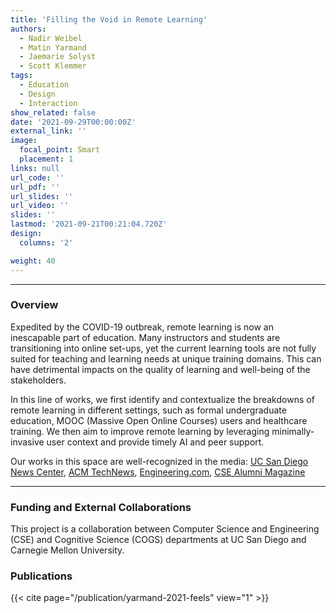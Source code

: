```yaml
---
title: 'Filling the Void in Remote Learning'
authors: 
  - Nadir Weibel
  - Matin Yarmand
  - Jaemarie Solyst
  - Scott Klemmer
tags:
  - Education
  - Design
  - Interaction
show_related: false
date: '2021-09-29T00:00:00Z'
external_link: ''
image:
  focal_point: Smart
  placement: 1
links: null
url_code: ''
url_pdf: ''
url_slides: ''
url_video: ''
slides: ''
lastmod: '2021-09-21T00:21:04.720Z'
design:
  columns: '2'

weight: 40
---
```

 
------
### Overview
Expedited by the COVID-19 outbreak, remote  learning is now an inescapable part of education. Many instructors and students are transitioning into online set-ups, yet the current learning tools are not fully suited for teaching and learning needs at unique training domains. This can have detrimental impacts on the quality of learning and well-being of the stakeholders.

In this line of works, we first identify and contextualize the breakdowns of remote learning in different settings, such as formal undergraduate education, MOOC (Massive Open Online Courses) users and healthcare training. We then aim to improve remote learning by leveraging minimally-invasive user context and provide timely AI and peer support. 

Our works in this space are well-recognized in the media: <a href="https://ucsdnews.ucsd.edu/feature/it-feels-like-im-talking-into-a-void-how-do-we-improve-the-virtual-classroom">UC San Diego News Center</a>, <a href="https://technews.acm.org/archives.cfm?fo=2021-06-jun/jun-14-2021.html">ACM TechNews</a>, <a href="https://www.engineering.com/story/student-research-aims-to-improve-nonverbal-communication-in-virtual-classrooms">Engineering.com</a>, <a href="https://csealumnimagazine.ucsd.edu/the-ongoing-pandemic-challenge">CSE Alumni Magazine</a>  

------

### Funding and External Collaborations

This project is a collaboration between Computer Science and Engineering (CSE) and Cognitive Science (COGS) departments at UC San Diego and Carnegie Mellon University.


### Publications

{{< cite page="/publication/yarmand-2021-feels" view="1" >}}
